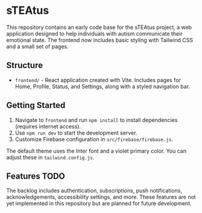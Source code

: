 # sTEAtus

This repository contains an early code base for the sTEAtus project, a web application designed to help individuals with autism communicate their emotional state. The frontend now includes basic styling with Tailwind CSS and a small set of pages.

## Structure

- `frontend/` - React application created with Vite. Includes pages for Home, Profile, Status, and Settings, along with a styled navigation bar.

## Getting Started

1. Navigate to `frontend` and run `npm install` to install dependencies (requires internet access).
2. Use `npm run dev` to start the development server.
3. Customize Firebase configuration in `src/firebase/firebase.js`.

The default theme uses the Inter font and a violet primary color. You can adjust these in `tailwind.config.js`.

## Features TODO

The backlog includes authentication, subscriptions, push notifications, acknowledgements, accessibility settings, and more. These features are not yet implemented in this repository but are planned for future development.
